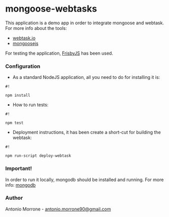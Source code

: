 # mongoose-webtasks #

This application is a demo app in order to integrate mongoose and webtask.
For more info about the tools:

* [webtask.io](https://webtask.io)
* [mongoosejs](http://mongoosejs.com/)

For testing the application, [FrisbyJS](http://frisbyjs.com/) has been used. 

### Configuration ###

* As a standard NodeJS application, all you need to do for installing it is:
```
#!

npm install
```


* How to run tests:
```
#!

npm test
```


* Deployment instructions, it has been create a short-cut for building the webtask:
```
#!

npm run-script deploy-webtask
```

### Important!
In order to run it locally, mongodb should be installed and running.
For more info:
[mongodb](https://www.mongodb.com/)

### Author ###
Antonio Morrone - 
antonio.morrone90@gmail.com